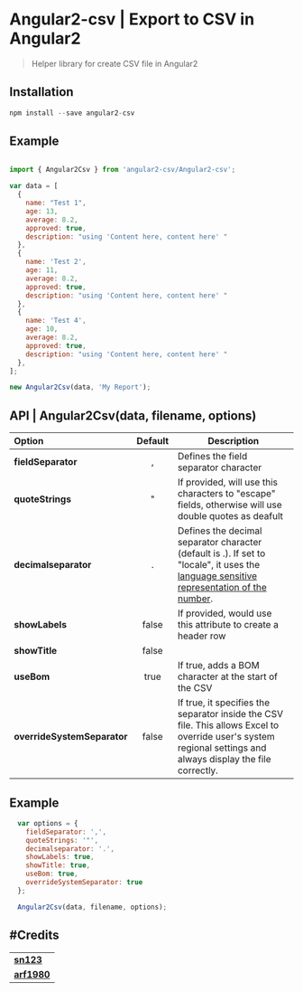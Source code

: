 # Angular2-csv | Export to CSV  in Angular2

> Helper library for create CSV file in Angular2
> 

## Installation

```javascript
npm install --save angular2-csv
```

## Example
```javascript

import { Angular2Csv } from 'angular2-csv/Angular2-csv';

var data = [
  {
    name: "Test 1",
    age: 13,
    average: 8.2,
    approved: true,
    description: "using 'Content here, content here' "
  },
  {
    name: 'Test 2',
    age: 11,
    average: 8.2,
    approved: true,
    description: "using 'Content here, content here' "
  },
  {
    name: 'Test 4',
    age: 10,
    average: 8.2,
    approved: true,
    description: "using 'Content here, content here' "
  },
];

new Angular2Csv(data, 'My Report');

```

## API | **Angular2Csv(data, filename, options)**


| Option        | Default           | Description  |
| :------------- |:-------------:| -----|
| **fieldSeparator**      | , | Defines the field separator character |
| **quoteStrings**      | "      | If provided, will use this characters to "escape" fields, otherwise will use double quotes as deafult |
| **decimalseparator** | .      | Defines the decimal separator character (default is .). If set to "locale", it uses the [language sensitive representation of the number](https://developer.mozilla.org/en-US/docs/Web/JavaScript/Reference/Global_Objects/Number/toLocaleString).|
| **showLabels** | false      | If provided, would use this attribute to create a header row |
| **showTitle** | false      |   |
| **useBom** | true      | If true, adds a BOM character at the start of the CSV |
| **overrideSystemSeparator** | false   | If true, it specifies the separator inside the CSV file. This allows Excel to override user's system regional settings and always display the file correctly.


**Example**
---

```javascript
  var options = { 
    fieldSeparator: ',',
    quoteStrings: '"',
    decimalseparator: '.',
    showLabels: true, 
    showTitle: true,
    useBom: true,
    overrideSystemSeparator: true
  };

  Angular2Csv(data, filename, options);

```
#Credits
---

|                |
| :------------- |
| **[sn123](https://github.com/sn123)** |
| **[arf1980](https://github.com/arf1980)** |
